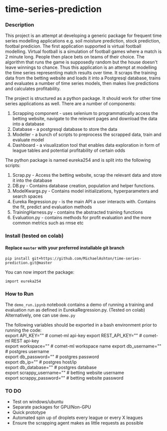 # time-series-prediction

### Description
This project is an attempt at developing a generic package for frequent time series modelling applications e.g. soil moisture prediction, stock prediction, footbal predicion. The first application supported is virtual football modelling. Virtual football is a simulation of football games where a match is 2 minute long. People then place bets on teams of their choice. The algorithm that runs the game is supposedly random but the house doesn't leave winnings to chance. Thus this application is an attempt at modelling the time series representing match results over time. It scraps the training data from the betting website and loads it into a Postgresql database, trains and evaluates a number of time series models, then makes live predictions and calculates profitability.

The project is structured as a python package. It should work for other time series applications as well. There are a number of components:

1. Scrapping component - uses selenium to programmatically access the betting website, navigate to the relevant pages and download the data into a database
2. Database - a postgresql database to store the data
3. Modeller - a bunch of scripts to preprocess the scrapped data, train and evaluate model
4. Dashboard - a visualization tool that enables data exploration in form of league tables and potential profitability of certain odds

The python package is named eureka254 and is split into the following scripts:
1. Scrap.py - Access the betting website, scrap the relevant data and store it into the database
2. DB.py - Contains database creation, population and helper functions.
3. ModelKwargs.py - Contains model initializations, hyperparameters and search spaces
4. Eureka Regression.py - is the main API a user interacts with. Contains the fit, predict and evaluation methods
5. TrainingHarness.py - contains the abstracted training functions
6. Evaluation.py - contains methods for profit evaluation and the more common metrics such as rmse etc

### Install (tested on colab)

#### Replace `master` with your preferred installable git branch
`pip install git+https://github.com/MichaelAshton/time-series-prediction.git@master`

You can now import the package:

`import eureka254`

### How to Run
The `demo_run.ipynb` notebook contains a demo of running a training and evaluation run as defined in EurekaRegression.py. (Tested on colab)
Alternatively, one can use `demo.py`

The following variables should be exported in a bash environment prior to running the code:  
export API_KEY=""           # comet-ml api-key
export REST_API_KEY=""      # comet-ml REST api-key  
export workspace=""         # comet-ml workspace name
export db_username=""       # postgres username  
export db_password=""       # postgres password  
export db_ip=""             # postgres host/ip  
export db_database=""       # postgres database  
export scrappy_username=""  # betting website username  
export scrappy_password=""  # betting website password  

### TO DO
- Test on windows/ubuntu
- Separate packages for GPU/Non-GPU
- Quick prototype
- Automated spin up of droplets every league or every X leagues
- Ensure the scrapping agent makes as little requests as possible
